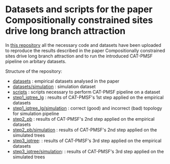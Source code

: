# Datasets and scripts for the paper Compositionally constrained sites drive long branch attraction

In [this repository](https://github.com/drenal/cat-pmsf-paper) all the necessary code and datasets have been uploaded to reproduce the results described in the paper Compositionally constrained sites drive long branch attraction and to run the introduced CAT-PMSF pipeline on arbitary datasets.

Structure of the repository:
- [datasets](datasets/) : empirical datasets analysed in the paper
- [datasets/simulation](datasets/simulation/) : simulation dataset
- [scripts](scripts/) : scripts necessary to perform CAT-PMSF pipeline on a dataset
- [step1_iqtree_lg](step1_iqtree_lg/) : results of CAT-PMSF's 1st step applied on the empirical datasets
- [step1_iqtree_lg/simulation](step1_iqtree_lg/simulation/) : correct (good) and incorrect (bad) topology for simulation pipeline
- [step2_pb](step2_pb/) : results of CAT-PMSF's 2nd step applied on the empirical datasets
- [step2_pb/simulation](step2_pb/simulation/) : results of CAT-PMSF's 2nd step applied on the simulated trees
- [step3_iqtree](step3_iqtree/): : results of CAT-PMSF's 3rd step applied on the empirical datasets
- [step3_iqtree/simulation](step3_iqtree/simulation/): : results of CAT-PMSF's 3rd step applied on the simulated trees
